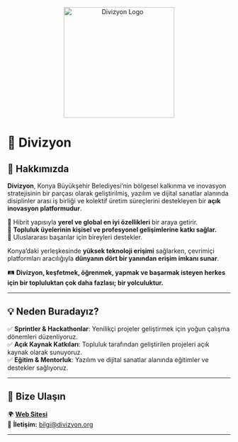 <p align="center">
  <img src="https://via.placeholder.com/250" alt="Divizyon Logo" width="250">
</p>

# 🌟 Divizyon  

## 🚀 Hakkımızda  

**Divizyon**, Konya Büyükşehir Belediyesi’nin bölgesel kalkınma ve inovasyon stratejisinin bir parçası olarak geliştirilmiş, yazılım ve dijital sanatlar alanında disiplinler arası iş birliği ve kolektif üretim süreçlerini destekleyen bir **açık inovasyon platformudur**.  

🔹 Hibrit yapısıyla **yerel ve global en iyi özellikleri** bir araya getirir.  
🔹 **Topluluk üyelerinin kişisel ve profesyonel gelişimlerine katkı sağlar.**  
🔹 Uluslararası başarılar için bireyleri destekler.  

Konya’daki yerleşkesinde **yüksek teknoloji erişimi** sağlarken, çevrimiçi platformları aracılığıyla **dünyanın dört bir yanından erişim imkanı sunar**.  

🛤️ **Divizyon, keşfetmek, öğrenmek, yapmak ve başarmak isteyen herkes için bir topluluktan çok daha fazlası; bir yolculuktur.**  

---

## 💡 Neden Buradayız?  

✅ **Sprintler & Hackathonlar**: Yenilikçi projeler geliştirmek için yoğun çalışma dönemleri düzenliyoruz.  
✅ **Açık Kaynak Katkıları**: Topluluk tarafından geliştirilen projeleri açık kaynak olarak sunuyoruz.  
✅ **Eğitim & Mentorluk**: Yazılım ve dijital sanatlar alanında eğitimler ve destekler sağlıyoruz.  

---

## 🔗 Bize Ulaşın  

🌍 **[Web Sitesi](https://www.divizyon.org)**  
📧 **İletişim:** bilgi@divizyon.org  

---

